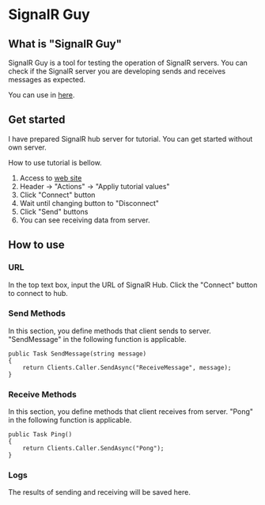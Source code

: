 # SignalR Guy
## What is "SignalR Guy"
SignalR Guy is a tool for testing the operation of SignalR servers.
You can check if the SignalR server you are developing sends and receives messages as expected.

You can use in [here](https://signalrguy.vercel.app).

## Get started
I have prepared SignalR hub server for tutorial.
You can get started without own server.

How to use tutorial is bellow.
1. Access to [web site](https://signalrguy.vercel.app)
1. Header -> "Actions" -> "Appliy tutorial values"
1. Click "Connect" button
1. Wait until changing button to "Disconnect"
1. Click "Send" buttons
1. You can see receiving data from server.

## How to use
### URL
In the top text box, input the URL of SignalR Hub.
Click the "Connect" button to connect to hub.

### Send Methods
In this section, you define methods that client sends to server.
"SendMessage" in the following function is applicable.
```
public Task SendMessage(string message)
{
    return Clients.Caller.SendAsync("ReceiveMessage", message);
}
```

### Receive Methods
In this section, you define methods that client receives from server.
"Pong" in the following function is applicable.
```
public Task Ping()
{
    return Clients.Caller.SendAsync("Pong");
}
```

### Logs
The results of sending and receiving will be saved here.